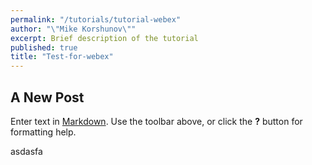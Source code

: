 ```yaml
---
permalink: "/tutorials/tutorial-webex"
author: "\"Mike Korshunov\""
excerpt: Brief description of the tutorial
published: true
title: "Test-for-webex"
---
```

## A New Post

Enter text in [Markdown](http://daringfireball.net/projects/markdown/). Use the toolbar above, or click the **?** button for formatting help.

asdasfa
